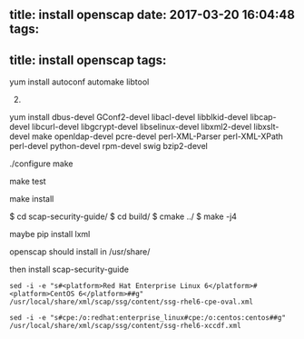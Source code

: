 title: install openscap
date: 2017-03-20 16:04:48
tags:
---
title: install openscap
tags:
---

yum install autoconf automake libtool


2.

yum install dbus-devel GConf2-devel libacl-devel libblkid-devel libcap-devel libcurl-devel libgcrypt-devel libselinux-devel libxml2-devel libxslt-devel make openldap-devel pcre-devel perl-XML-Parser perl-XML-XPath perl-devel python-devel rpm-devel swig bzip2-devel

./configure
make

make test

make install


$ cd scap-security-guide/ $ cd build/ $ cmake ../ $ make -j4


maybe
pip install lxml

openscap should install in /usr/share/

then install scap-security-guide


```
sed -i -e "s#<platform>Red Hat Enterprise Linux 6</platform>#<platform>CentOS 6</platform>##g" /usr/local/share/xml/scap/ssg/content/ssg-rhel6-cpe-oval.xml

sed -i -e "s#cpe:/o:redhat:enterprise_linux#cpe:/o:centos:centos##g" /usr/local/share/xml/scap/ssg/content/ssg-rhel6-xccdf.xml

```
